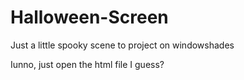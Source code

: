 # Halloween-Screen
Just a little spooky scene to project on windowshades

Iunno, just open the html file I guess?